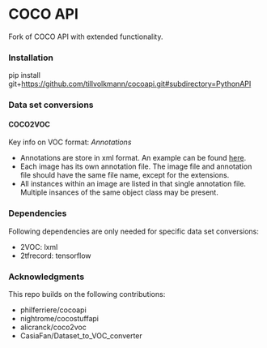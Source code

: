 # COCO API
Fork of COCO API with extended functionality.

### Installation
pip install git+https://github.com/tillvolkmann/cocoapi.git#subdirectory=PythonAPI

### Data set conversions
#### COCO2VOC
Key info on VOC format:
*Annotations*
* Annotations are store in xml format. An example can be found [here](https://gist.github.com/Prasad9/30900b0ef1375cc7385f4d85135fdb44).
* Each image has its own annotation file. The image file and annotation file should have the same file name, except for the extensions.
* All instances within an image are listed in that single annotation file. Multiple insances of the same object class may be present.

### Dependencies
Following dependencies are only needed for specific data set conversions:
* 2VOC: lxml
* 2tfrecord: tensorflow

### Acknowledgments
This repo builds on the following contributions:
* philferriere/cocoapi
* nightrome/cocostuffapi
* alicranck/coco2voc
* CasiaFan/Dataset_to_VOC_converter

